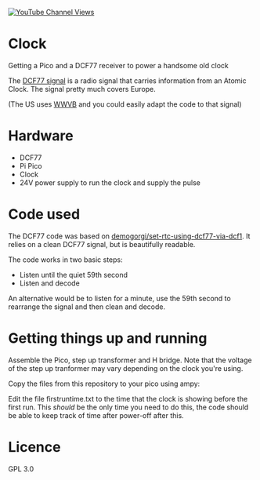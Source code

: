 [![YouTube Channel Views](https://img.shields.io/youtube/channel/views/UCz5BOU9J9pB_O0B8-rDjCWQ?label=YouTube&style=social)](https://www.youtube.com/channel/UCz5BOU9J9pB_O0B8-rDjCWQ)

# Clock

Getting a Pico and a DCF77 receiver to power a handsome old clock

The [DCF77 signal](https://en.wikipedia.org/wiki/DCF77) is a radio signal that carries information from an Atomic Clock. The signal pretty much covers Europe.

(The US uses [WWVB](https://en.wikipedia.org/wiki/WWVB) and you could easily adapt the code to that signal)

# Hardware

- DCF77
- Pi Pico
- Clock
- 24V power supply to run the clock and supply the pulse

# Code used

The DCF77 code was based on [demogorgi/set-rtc-using-dcf77-via-dcf1](https://github.com/demogorgi/set-rtc-using-dcf77-via-dcf1). It relies on a clean DCF77 signal, but is beautifully readable.

The code works in two basic steps:
- Listen until the quiet 59th second
- Listen and decode

An alternative would be to listen for a minute, use the 59th second to rearrange the signal and then clean and decode. 

# Getting things up and running

Assemble the Pico, step up transformer and H bridge. Note that the voltage of the step up tranformer may vary depending on the clock you're using.

Copy the files from this repository to your pico using ampy:

Edit the file firstruntime.txt to the time that the clock is showing before the first run. This *should* be the only time you need to do this, the code should be able to keep track of time after power-off after this.

# Licence 

GPL 3.0
